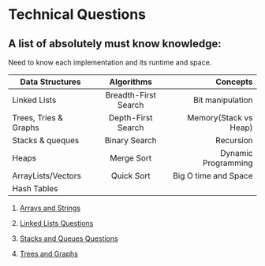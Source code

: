 # Technical Questions

## A list of absolutely must know knowledge:

Need to know each implementation and its runtime and space.

| Data Structures       |      Algorithms      |              Concepts |
| --------------------- | :------------------: | --------------------: |
| Linked Lists          | Breadth-First Search |      Bit manipulation |
| Trees, Tries & Graphs |  Depth-First Search  | Memory(Stack vs Heap) |
| Stacks & queques      |    Binary Search     |             Recursion |
| Heaps                 |      Merge Sort      |   Dynamic Programming |
| ArrayLists/Vectors    |      Quick Sort      |  Big O time and Space |
| Hash Tables           |                      |                       |

1. [Arrays and Strings](1.ArraysandStrings.md)

2. [Linked Lists Questions](2.LinkedList.md)

3. [Stacks and Queues Questions](3.StacksQueues.md)

4. [Trees and Graphs](4.TreesGraphs/TreesGraphs.md)

